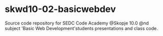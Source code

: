 # skwd10-02-basicwebdev
Source code repository for SEDC Code Academy @Skopje 10.0 @nd subject 'Basic Web Development'students presentations and class code.
